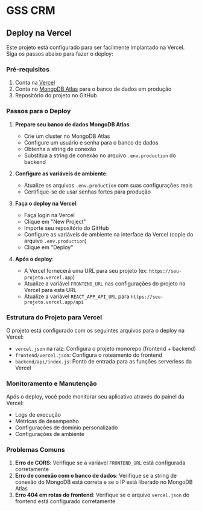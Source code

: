 # GSS CRM

## Deploy na Vercel

Este projeto está configurado para ser facilmente implantado na Vercel. Siga os passos abaixo para fazer o deploy:

### Pré-requisitos

1. Conta na [Vercel](https://vercel.com)
2. Conta no [MongoDB Atlas](https://www.mongodb.com/cloud/atlas) para o banco de dados em produção
3. Repositório do projeto no GitHub

### Passos para o Deploy

1. **Prepare seu banco de dados MongoDB Atlas**:
   - Crie um cluster no MongoDB Atlas
   - Configure um usuário e senha para o banco de dados
   - Obtenha a string de conexão
   - Substitua a string de conexão no arquivo `.env.production` do backend

2. **Configure as variáveis de ambiente**:
   - Atualize os arquivos `.env.production` com suas configurações reais
   - Certifique-se de usar senhas fortes para produção

3. **Faça o deploy na Vercel**:
   - Faça login na Vercel
   - Clique em "New Project"
   - Importe seu repositório do GitHub
   - Configure as variáveis de ambiente na interface da Vercel (copie do arquivo `.env.production`)
   - Clique em "Deploy"

4. **Após o deploy**:
   - A Vercel fornecerá uma URL para seu projeto (ex: `https://seu-projeto.vercel.app`)
   - Atualize a variável `FRONTEND_URL` nas configurações do projeto na Vercel para esta URL
   - Atualize a variável `REACT_APP_API_URL` para `https://seu-projeto.vercel.app/api`

### Estrutura do Projeto para Vercel

O projeto está configurado com os seguintes arquivos para o deploy na Vercel:

- `vercel.json` na raiz: Configura o projeto monorepo (frontend + backend)
- `frontend/vercel.json`: Configura o roteamento do frontend
- `backend/api/index.js`: Ponto de entrada para as funções serverless da Vercel

### Monitoramento e Manutenção

Após o deploy, você pode monitorar seu aplicativo através do painel da Vercel:

- Logs de execução
- Métricas de desempenho
- Configurações de domínio personalizado
- Configurações de ambiente

### Problemas Comuns

1. **Erro de CORS**: Verifique se a variável `FRONTEND_URL` está configurada corretamente
2. **Erro de conexão com o banco de dados**: Verifique se a string de conexão do MongoDB está correta e se o IP está liberado no MongoDB Atlas
3. **Erro 404 em rotas do frontend**: Verifique se o arquivo `vercel.json` do frontend está configurado corretamente